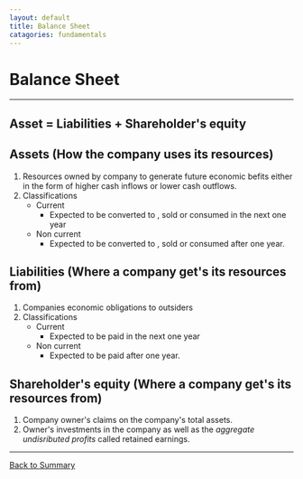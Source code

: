 ```yaml
---
layout: default
title: Balance Sheet
catagories: fundamentals
---
```


# Balance Sheet 
---

## **Asset = Liabilities + Shareholder's equity**

## **Assets** (How the company uses its resources)
1.  Resources owned by company to generate future economic befits either in the form of higher cash inflows or lower cash outflows.
2.  Classifications
    - Current
        + Expected to be converted to , sold or consumed in the next one year
    - Non current
        + Expected to be converted to , sold or consumed after one year.

## **Liabilities**  (Where a company get's its resources from)
1. Companies economic obligations to outsiders
2.  Classifications
    - Current
        + Expected to be paid in the next one year
    - Non current
        + Expected to be paid after one year.

## **Shareholder's equity** (Where a company get's its resources from)
1.  Company owner's claims on the company's total assets.
2.  Owner's  investments in the company as well as the <em>aggregate undisributed profits</em> called retained earnings.

---

<a href="/" name="#user-content-ratios">Back to Summary</a>